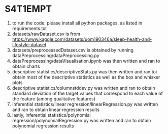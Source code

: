 # S4T1EMPT
1. to run the code, please install all python packages, as listed in requirements.txt  
2. datasets/rawDataset.csv is from https://www.kaggle.com/datasets/uom190346a/sleep-health-and-lifestyle-dataset  
3. datasets/preprocessedDataset.csv is obtained by running dataPreprocessing/dataPreprocessing.py  
4. dataPreprocessing/dataVisualisation.ipynb was then written and ran to obtain charts  
5. descriptive statistics/descriptiveStats.py was then written and ran toi obtain most of the descriptive statistics as well as the box and whisker plots  
6. descriptive statistics/columnstddev.py was written and ran to obtain standard deviation of the target values that correspond to each value of the feature (among qualitative features)  
7. inferential statistics/linear regression/linearRegression.py was written and ran to obtain linear regression results  
8. lastly, inferential statistics/polynomial regression/polynomialRegression.py was written and ran to obtain polynomial regression results  